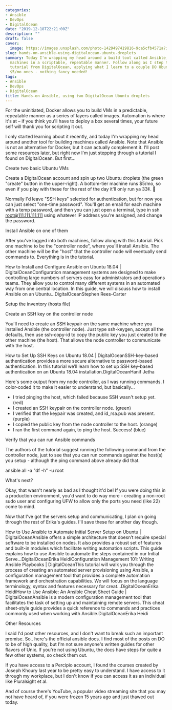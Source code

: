 ```yaml
---
categories:
- Ansible
- DevOps
- DigitalOcean
date: "2019-12-18T22:21:00Z"
description: ""
draft: false
cover:
  image: https://images.unsplash.com/photo-1429497419816-9ca5cfb4571a?ixlib=rb-1.2.1&q=80&fm=jpg&crop=entropy&cs=tinysrgb&w=2000&fit=max&ixid=eyJhcHBfaWQiOjExNzczfQ
slug: hands-on-ansible-using-digitalocean-ubuntu-droplets
summary: Today I'm wrapping my head around a build tool called Ansible, used for deploying
  machines in a scriptable, repeatable manner. Follow along as I step through an excellent
  tutorial from DigitalOcean, applying what I learn to a couple DO Ubuntu VMs... the
  $5/mo ones - nothing fancy needed!
tags:
- Ansible
- DevOps
- DigitalOcean
title: Hands-on Ansible, using two DigitalOcean Ubuntu droplets
---
```



For the uninitiated, Docker allows you to build VMs in a predictable, repeatable manner as a series of layers called images. Automation is where it's at – if you think you'll have to deploy a box several times, your future self will thank you for scripting it out.

I only started learning about it recently, and today I'm wrapping my head around another tool for building machines called Ansible. Note that Ansible is not an alternative for Docker, but it can actually complement it. I'll post some resources later, but right now I'm just stepping through a tutorial I found on DigitalOcean. But first...


Create two basic Ubuntu VMs

Create a DigitalOcean account and spin up two Ubuntu droplets (the green "create" button in the upper-right). A bottom-tier machine runs $5/mo, so even if you play with these for the rest of the day it'll only run ya 33¢. 🤑

Normally I'd leave "SSH keys" selected for authentication, but for now you can just select "one-time password". You'll get an email for each machine with a temp password, and then you can just open a terminal, type in ssh root@111.111.111.111 using whatever IP address you're assigned, and change the password.


Install Ansible on one of them

After you've logged into both machines, follow along with this tutorial. Pick one machine to be the "controller node", where you'll install Ansible. The other machine will be the "host" that the controller node will eventually send commands to. Everything is in the tutorial.

How to Install and Configure Ansible on Ubuntu 18.04 | DigitalOceanConfiguration management systems are designed to make controlling large numbers of servers easy for administrators and operations teams. They allow you to control many different systems in an automated way from one central location. In this guide, we will discuss how to install Ansible on an Ubuntu…DigitalOceanStephen Rees-Carter


Setup the inventory (hosts file)


Create an SSH key on the controller node

You'll need to create an SSH keypair on the same machine where you installed Ansible (the controller node). Just type ssh-keygen, accept all the defaults, then use ssh-copy-id to copy the public key you just created to the other machine (the host). That allows the node controller to communicate with the host.

How to Set Up SSH Keys on Ubuntu 18.04 | DigitalOceanSSH-key-based authentication provides a more secure alternative to password-based authentication. In this tutorial we’ll learn how to set up SSH key-based authentication on an Ubuntu 18.04 installation.DigitalOceanHanif Jetha

Here's some output from my node controller, as I was running commands. I color-coded it to make it easier to understand, but basically...

 * I tried pinging the host, which failed because SSH wasn't setup yet. (red)
 * I created an SSH keypair on the controller node. (green)
 * I verified that the keypair was created, and id_rsa.pub was present. (purple)
 * I copied the public key from the node controller to the host. (orange)
 * I ran the first command again, to ping the host. Success! (blue)


Verify that you can run Ansible commands

The authors of the tutorial suggest running the following command from the controller node, just to see that you can run commands against the host(s) you setup - although the ping command above already did that.

ansible all -a "df -h" -u root


What's next?

Okay, that wasn't nearly as bad as I thought it'd be! If you were doing this in a production environment, you'd want to do way more - creating a non-root sudo user and configuring UFW to allow only the ports you need (like 22) come to mind.

Now that I've got the servers setup and communicating, I plan on going through the rest of Erika's guides. I'll save these for another day though.

How to Use Ansible to Automate Initial Server Setup on Ubuntu | DigitalOceanAnsible offers a simple architecture that doesn’t require special software to be installed on nodes. It also provides a robust set of features and built-in modules which facilitate writing automation scripts. This guide explains how to use Ansible to automate the steps contained in our Initial Serve…DigitalOceanErika HeidiConfiguration Management 101: Writing Ansible Playbooks | DigitalOceanThis tutorial will walk you through the process of creating an automated server provisioning using Ansible, a configuration management tool that provides a complete automation framework and orchestration capabilities. We will focus on the language terminology, syntax and features necessary for creat…DigitalOceanErika HeidiHow to Use Ansible: An Ansible Cheat Sheet Guide | DigitalOceanAnsible is a modern configuration management tool that facilitates the task of setting up and maintaining remote servers. This cheat sheet-style guide provides a quick reference to commands and practices commonly used when working with Ansible.DigitalOceanErika Heidi


Other Resources

I said I'd post other resources, and I don't want to break such an important promise. So.. here's the official ansible docs. I find most of the posts on DO to be of high quality, but I'm not sure anyone's written guides for other flavors of Unix. If you're not using Ubuntu, the docs have steps for quite a few other systems, so check them out.

If you have access to a Percipio account, I found the courses created by Joseph Khoury last year to be pretty easy to understand. I have access to it through my workplace, but I don't know if you can access it as an individual like Pluralsight et al.

And of course there's YouTube, a popular video streaming site that you may not have heard of, if you were frozen 15 years ago and just thawed out today.
